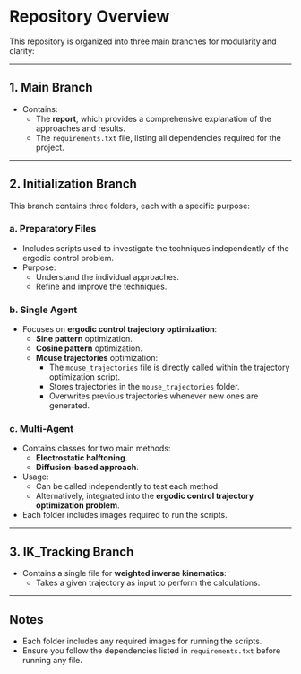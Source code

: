 # Repository Overview

This repository is organized into three main branches for modularity and clarity:

---

## 1. **Main Branch**
- Contains:
  - The **report**, which provides a comprehensive explanation of the approaches and results.
  - The `requirements.txt` file, listing all dependencies required for the project.

---

## 2. **Initialization Branch**
This branch contains three folders, each with a specific purpose:

### **a. Preparatory Files**
- Includes scripts used to investigate the techniques independently of the ergodic control problem.
- Purpose:
  - Understand the individual approaches.
  - Refine and improve the techniques.

### **b. Single Agent**
- Focuses on **ergodic control trajectory optimization**:
  - **Sine pattern** optimization.
  - **Cosine pattern** optimization.
  - **Mouse trajectories** optimization:
    - The `mouse_trajectories` file is directly called within the trajectory optimization script.
    - Stores trajectories in the `mouse_trajectories` folder.
    - Overwrites previous trajectories whenever new ones are generated.

### **c. Multi-Agent**
- Contains classes for two main methods:
  - **Electrostatic halftoning**.
  - **Diffusion-based approach**.
- Usage:
  - Can be called independently to test each method.
  - Alternatively, integrated into the **ergodic control trajectory optimization problem**.
- Each folder includes images required to run the scripts.

---

## 3. **IK_Tracking Branch**
- Contains a single file for **weighted inverse kinematics**:
  - Takes a given trajectory as input to perform the calculations.

---

## Notes
- Each folder includes any required images for running the scripts.
- Ensure you follow the dependencies listed in `requirements.txt` before running any file.
